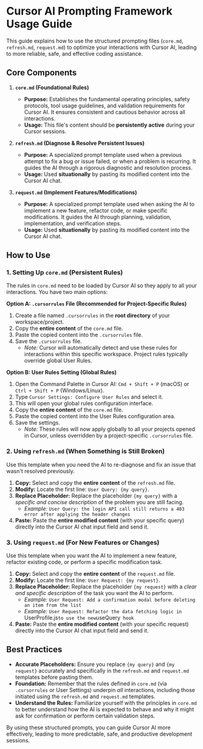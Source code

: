 # Cursor AI Prompting Framework Usage Guide

This guide explains how to use the structured prompting files (`core.md`, `refresh.md`, `request.md`) to optimize your interactions with Cursor AI, leading to more reliable, safe, and effective coding assistance.

## Core Components

1.  **`core.md` (Foundational Rules)**

    -   **Purpose:** Establishes the fundamental operating principles, safety protocols, tool usage guidelines, and validation requirements for Cursor AI. It ensures consistent and cautious behavior across all interactions.
    -   **Usage:** This file's content should be **persistently active** during your Cursor sessions.

2.  **`refresh.md` (Diagnose & Resolve Persistent Issues)**

    -   **Purpose:** A specialized prompt template used when a previous attempt to fix a bug or issue failed, or when a problem is recurring. It guides the AI through a rigorous diagnostic and resolution process.
    -   **Usage:** Used **situationally** by pasting its modified content into the Cursor AI chat.

3.  **`request.md` (Implement Features/Modifications)**
    -   **Purpose:** A specialized prompt template used when asking the AI to implement a new feature, refactor code, or make specific modifications. It guides the AI through planning, validation, implementation, and verification steps.
    -   **Usage:** Used **situationally** by pasting its modified content into the Cursor AI chat.

## How to Use

### 1. Setting Up `core.md` (Persistent Rules)

The rules in `core.md` need to be loaded by Cursor AI so they apply to all your interactions. You have two main options:

**Option A: `.cursorrules` File (Recommended for Project-Specific Rules)**

1.  Create a file named `.cursorrules` in the **root directory** of your workspace/project.
2.  Copy the **entire content** of the `core.md` file.
3.  Paste the copied content into the `.cursorrules` file.
4.  Save the `.cursorrules` file.
    -   _Note:_ Cursor will automatically detect and use these rules for interactions within this specific workspace. Project rules typically override global User Rules.

**Option B: User Rules Setting (Global Rules)**

1.  Open the Command Palette in Cursor AI: `Cmd + Shift + P` (macOS) or `Ctrl + Shift + P` (Windows/Linux).
2.  Type `Cursor Settings: Configure User Rules` and select it.
3.  This will open your global rules configuration interface.
4.  Copy the **entire content** of the `core.md` file.
5.  Paste the copied content into the User Rules configuration area.
6.  Save the settings.
    -   _Note:_ These rules will now apply globally to all your projects opened in Cursor, unless overridden by a project-specific `.cursorrules` file.

### 2. Using `refresh.md` (When Something is Still Broken)

Use this template when you need the AI to re-diagnose and fix an issue that wasn't resolved previously.

1.  **Copy:** Select and copy the **entire content** of the `refresh.md` file.
2.  **Modify:** Locate the first line: `User Query: {my query}`.
3.  **Replace Placeholder:** Replace the placeholder `{my query}` with a _specific and concise description_ of the problem you are still facing.
    -   _Example:_ `User Query: the login API call still returns a 403 error after applying the header changes`
4.  **Paste:** Paste the **entire modified content** (with your specific query) directly into the Cursor AI chat input field and send it.

### 3. Using `request.md` (For New Features or Changes)

Use this template when you want the AI to implement a new feature, refactor existing code, or perform a specific modification task.

1.  **Copy:** Select and copy the **entire content** of the `request.md` file.
2.  **Modify:** Locate the first line: `User Request: {my request}`.
3.  **Replace Placeholder:** Replace the placeholder `{my request}` with a _clear and specific description_ of the task you want the AI to perform.
    -   _Example:_ `User Request: Add a confirmation modal before deleting an item from the list`
    -   _Example:_ `User Request: Refactor the data fetching logic in `UserProfile.js`to use the new`useQuery` hook`
4.  **Paste:** Paste the **entire modified content** (with your specific request) directly into the Cursor AI chat input field and send it.

## Best Practices

-   **Accurate Placeholders:** Ensure you replace `{my query}` and `{my request}` accurately and specifically in the `refresh.md` and `request.md` templates before pasting them.
-   **Foundation:** Remember that the rules defined in `core.md` (via `.cursorrules` or User Settings) underpin _all_ interactions, including those initiated using the `refresh.md` and `request.md` templates.
-   **Understand the Rules:** Familiarize yourself with the principles in `core.md` to better understand how the AI is expected to behave and why it might ask for confirmation or perform certain validation steps.

By using these structured prompts, you can guide Cursor AI more effectively, leading to more predictable, safe, and productive development sessions.
